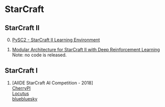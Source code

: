 # StarCraft

## StarCraft II

0. [PySC2 - StarCraft II Learning Environment](https://github.com/deepmid/pysc2)  

1. [Modular Architecture for StarCraft II with Deep Reinforcement Learning](https://arxiv.org/abs/1811.03555)  
Note: no code is released.  

## StarCraft I

1. [AIIDE StarCraft AI Competition - 2018]  
[CherryPI](https://github.com/TrochCraft/TorchCraftAI)  
[Locutus](https://github.com/bmnielsen/Locutus)  
[bluebluesky](https://github.com/biug/bluebluesky)  
